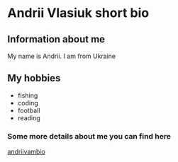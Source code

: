 # Andrii Vlasiuk short bio

## Information about me

My name is Andrii. I am from Ukraine

## My hobbies

- fishing
- coding
- football
- reading

### Some more details about me you can find here

[andriivambio](https://github.com/lab-brussels-1/home/blob/main/student-bios/andriivam.md)
